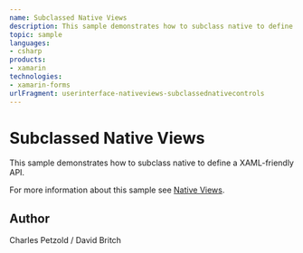 ```yaml
---
name: Subclassed Native Views
description: This sample demonstrates how to subclass native to define a XAML-friendly API.  For more information about this sample see [Native Views](https://d...
topic: sample
languages:
- csharp
products:
- xamarin
technologies:
- xamarin-forms
urlFragment: userinterface-nativeviews-subclassednativecontrols
---
```

Subclassed Native Views
=======================

This sample demonstrates how to subclass native to define a XAML-friendly API.

For more information about this sample see [Native Views](https://developer.xamarin.com/guides/xamarin-forms/user-interface/native-views/).

Author
------

Charles Petzold / David Britch
